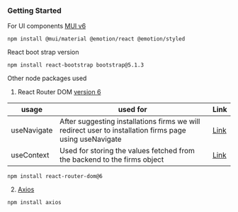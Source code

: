 ### Getting Started

For UI components [MUI v6](https://mui.com)

```
npm install @mui/material @emotion/react @emotion/styled
```

React boot strap version 

```
npm install react-bootstrap bootstrap@5.1.3

```


Other node packages used 

  1. React Router DOM [version 6](https://reactrouter.com/docs/en/v6/getting-started/overview)


|usage | used for| Link |
|----|---------|--------------|
| useNavigate | After suggesting installations firms we will redirect user to installation firms page using useNavigate | [Link](https://reactrouter.com/docs/en/v6/upgrading/v5#use-usenavigate-instead-of-usehistory) |
| useContext | Used for storing the values fetched from the backend to the firms object | [Link](https://reactjs.org/docs/context.html) |

```
npm install react-router-dom@6
```
  2. [Axios](https://axios-http.com/docs/intro)
```
npm install axios
```

